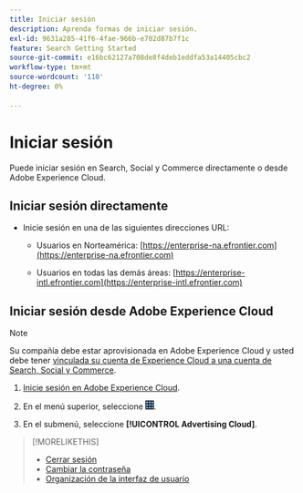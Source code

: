 ```yaml
---
title: Iniciar sesión
description: Aprenda formas de iniciar sesión.
exl-id: 9631a285-41f6-4fae-966b-e702d87b7f1c
feature: Search Getting Started
source-git-commit: e16bc62127a708de8f4deb1eddfa53a14405cbc2
workflow-type: tm+mt
source-wordcount: '110'
ht-degree: 0%

---
```


# Iniciar sesión

Puede iniciar sesión en Search, Social y Commerce directamente o desde Adobe Experience Cloud.

## Iniciar sesión directamente

* Inicie sesión en una de las siguientes direcciones URL:

   * Usuarios en Norteamérica: [https://enterprise-na.efrontier.com](https://enterprise-na.efrontier.com)

   * Usuarios en todas las demás áreas: [https://enterprise-intl.efrontier.com](https://enterprise-intl.efrontier.com)

## Iniciar sesión desde Adobe Experience Cloud

>[!NOTE]
>
>Su compañía debe estar aprovisionada en Adobe Experience Cloud y usted debe tener [vinculada su cuenta de Experience Cloud a una cuenta de Search, Social y Commerce](https://experiencecloud.adobe.com/resources/help/en_US/mcloud/organizations.html).

1. [Inicie sesión en Adobe Experience Cloud](https://experienceleague.adobe.com/docs/core-services/interface/experience-cloud.html#signin).

1. En el menú superior, seleccione ![selector de soluciones](/help/search-social-commerce/assets/menu-icon.png "selector de soluciones").

1. En el submenú, seleccione **[!UICONTROL Advertising Cloud]**.

>[!MORELIKETHIS]
>
>* [Cerrar sesión](log-out.md)
>* [Cambiar la contraseña](/help/search-social-commerce/tools/password-change.md)
>* [Organización de la interfaz de usuario](user-interface.md)
